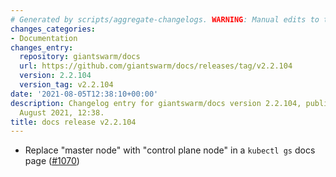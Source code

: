 ```yaml
---
# Generated by scripts/aggregate-changelogs. WARNING: Manual edits to this files will be overwritten.
changes_categories:
- Documentation
changes_entry:
  repository: giantswarm/docs
  url: https://github.com/giantswarm/docs/releases/tag/v2.2.104
  version: 2.2.104
  version_tag: v2.2.104
date: '2021-08-05T12:38:10+00:00'
description: Changelog entry for giantswarm/docs version 2.2.104, published on 05
  August 2021, 12:38.
title: docs release v2.2.104
---
```


- Replace "master node" with "control plane node" in a `kubectl gs` docs page ([#1070](https://github.com/giantswarm/docs/pull/1070))
